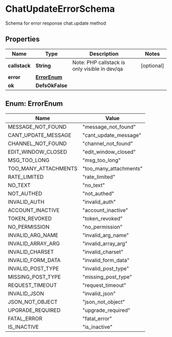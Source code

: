 

# ChatUpdateErrorSchema

Schema for error response chat.update method

## Properties

| Name | Type | Description | Notes |
|------------ | ------------- | ------------- | -------------|
|**callstack** | **String** | Note: PHP callstack is only visible in dev/qa |  [optional] |
|**error** | [**ErrorEnum**](#ErrorEnum) |  |  |
|**ok** | **DefsOkFalse** |  |  |



## Enum: ErrorEnum

| Name | Value |
|---- | -----|
| MESSAGE_NOT_FOUND | &quot;message_not_found&quot; |
| CANT_UPDATE_MESSAGE | &quot;cant_update_message&quot; |
| CHANNEL_NOT_FOUND | &quot;channel_not_found&quot; |
| EDIT_WINDOW_CLOSED | &quot;edit_window_closed&quot; |
| MSG_TOO_LONG | &quot;msg_too_long&quot; |
| TOO_MANY_ATTACHMENTS | &quot;too_many_attachments&quot; |
| RATE_LIMITED | &quot;rate_limited&quot; |
| NO_TEXT | &quot;no_text&quot; |
| NOT_AUTHED | &quot;not_authed&quot; |
| INVALID_AUTH | &quot;invalid_auth&quot; |
| ACCOUNT_INACTIVE | &quot;account_inactive&quot; |
| TOKEN_REVOKED | &quot;token_revoked&quot; |
| NO_PERMISSION | &quot;no_permission&quot; |
| INVALID_ARG_NAME | &quot;invalid_arg_name&quot; |
| INVALID_ARRAY_ARG | &quot;invalid_array_arg&quot; |
| INVALID_CHARSET | &quot;invalid_charset&quot; |
| INVALID_FORM_DATA | &quot;invalid_form_data&quot; |
| INVALID_POST_TYPE | &quot;invalid_post_type&quot; |
| MISSING_POST_TYPE | &quot;missing_post_type&quot; |
| REQUEST_TIMEOUT | &quot;request_timeout&quot; |
| INVALID_JSON | &quot;invalid_json&quot; |
| JSON_NOT_OBJECT | &quot;json_not_object&quot; |
| UPGRADE_REQUIRED | &quot;upgrade_required&quot; |
| FATAL_ERROR | &quot;fatal_error&quot; |
| IS_INACTIVE | &quot;is_inactive&quot; |



